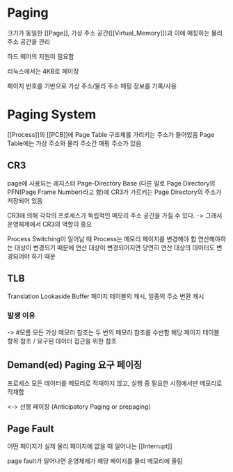 # Paging
크기가 동일한 [[Page]], 가상 주소 공간([[Virtual_Memory]])과 이에 매칭하는 물리 주소 공간을 관리

하드 웨어의 지원이 필요함

리눅스에서는 4KB로 페이징

페이지 번호를 기반으로 가상 주소/물리 주소 매핑 정보를 기록/사용

# Paging System
[[Process]]의 [[PCB]]에 Page Table 구조체를 가리키는 주소가 들어있음
Page Table에는 가상 주소와 물리 주소간 매핑 주소가 있음 

## CR3
page에 사용되는 레지스터
Page-Directory Base (다른 말로 Page Directory의 PFN(Page Frame Number)라고 함)에 CR3가 가르키는 Page Directory의 주소가 저장되어 있음

CR3에 의해 각각의 프로세스가 독립적인 메모리 주소 공간을 가질 수 있다.
-> 그래서 운영체제에서 CR3의 역할이 중요

Process Switching이 일어날 때 Process는 메모리 페이지를 변경해야 함
연산해야하는 대상이 변경되기 때문에 연산 대상이 변경되어지면 당연히 연산 대상의 데이터도 변경되어야 하기 때문

## TLB
Translation Lookaside Buffer
페이지 테이블의 캐시, 일종의 주소 변환 캐시

### 발생 이유 
-> #모름
모든 가상 메모리 참조는 두 번의 메모리 참조를 수반함 
해당 페이지 테이블 항목 참조 / 요구된 데이터 접근을 위한 참조

## Demand(ed) Paging 요구 페이징
프로세스 모든 데이터를 메모리로 적재하지 않고, 실행 중 필요한 시점에서만 메모리로 적재함 

<-> 선행 페이징 (Anticipatory Paging or prepaging)

## Page Fault
어떤 페이지가 실제 물리 페이지에 없을 때 일어나는 [[Interrupt]]

page fault가 일어나면 운영체제가 해당 페이지를 물리 메모리에 올림